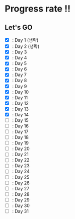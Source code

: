 # Progress rate !!

## Let's GO

- [x] : Day 1 (생략)
- [x] : Day 2 (생략)
- [x] : Day 3
- [x] : Day 4
- [x] : Day 5
- [x] : Day 6
- [x] : Day 7
- [x] : Day 8
- [x] : Day 9
- [x] : Day 10
- [x] : Day 11
- [x] : Day 12
- [x] : Day 13
- [x] : Day 14
- [ ] : Day 15
- [ ] : Day 16
- [ ] : Day 17
- [ ] : Day 18
- [ ] : Day 19
- [ ] : Day 20
- [ ] : Day 21
- [ ] : Day 22
- [ ] : Day 23
- [ ] : Day 24
- [ ] : Day 25
- [ ] : Day 26
- [ ] : Day 27
- [ ] : Day 28
- [ ] : Day 29
- [ ] : Day 30
- [ ] : Day 31
